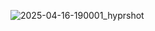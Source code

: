 ![2025-04-16-190001_hyprshot](https://github.com/user-attachments/assets/a7d579b6-b44d-4bed-9a78-775e9b0d3a11)
